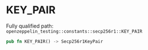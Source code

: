 # KEY_PAIR

Fully qualified path: `openzeppelin_testing::constants::secp256r1::KEY_PAIR`

```rust
pub fn KEY_PAIR() -> Secp256r1KeyPair
```

